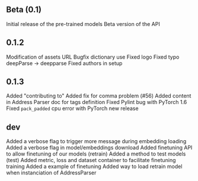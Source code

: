 ## Beta (0.1)
Initial release of the pre-trained models
Beta version of the API

## 0.1.2
Modification of assets URL
Bugfix dictionary use
Fixed logo
Fixed typo deepParse -> deepparse
Fixed authors in setup

## 0.1.3
Added "contributing to"
Added fix for comma problem (#56)
Added content in Address Parser doc for tags definition
Fixed Pylint bug with PyTorch 1.6 
Fixed `pack_padded` cpu error with PyTorch new release

## dev
Added a verbose flag to trigger more message during embedding loading
Added a verbose flag in model/embeddings download
Added finetuning API to allow finetuning of our models (retrain)
Added a method to test models (test)
Added metric, loss and dataset container to facilitate finetuning training
Added a example of finetuning
Added way to load retrain model when instanciation of AddressParser
